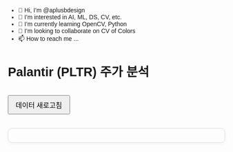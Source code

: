 - 👋 Hi, I’m @aplusbdesign
- 👀 I’m interested in AI, ML, DS, CV, etc.
- 🌱 I’m currently learning OpenCV, Python
- 💞️ I’m looking to collaborate on CV of Colors
- 📫 How to reach me ...

<!---
aplusbdesign/aplusbdesign is a ✨ special ✨ repository because its `README.md` (this file) appears on your GitHub profile.
You can click the Preview link to take a look at your changes.
--->
<!DOCTYPE html><html lang="ko">
<head>
  <meta charset="UTF-8" />
  <meta name="viewport" content="width=device-width, initial-scale=1.0" />
  <title>Palantir (PLTR) 주가 분석</title>
  <script src="https://cdn.jsdelivr.net/npm/chart.js"></script>
  <style>
    body {
      font-family: sans-serif;
      padding: 2rem;
    }
    h1 {
      font-size: 1.8rem;
      font-weight: bold;
    }
    .card {
      border: 1px solid #ddd;
      border-radius: 10px;
      padding: 1rem;
      margin-top: 2rem;
      box-shadow: 0 2px 8px rgba(0,0,0,0.05);
    }
    button {
      padding: 0.5rem 1rem;
      font-size: 1rem;
      margin-top: 1rem;
    }
    .result {
      margin-top: 1rem;
      font-weight: 500;
      font-size: 1.1rem;
    }
  </style>
</head>
<body>
  <h1>Palantir (PLTR) 주가 분석</h1>
  <button onclick="fetchData()">데이터 새로고침</button>
  <p id="analysis" class="result"></p>
  <div class="card">
    <canvas id="stockChart"></canvas>
  </div>  <script>
    async function fetchData() {
      try {
        const response = await fetch("https://api.example.com/palantir/historical"); // 실제 API로 교체 필요
        const data = await response.json();
        renderChart(data);
        analyzeData(data);
      } catch (error) {
        document.getElementById("analysis").textContent = "데이터 불러오기 실패";
        console.error("Error fetching stock data:", error);
      }
    }

    function renderChart(data) {
      const ctx = document.getElementById("stockChart").getContext("2d");
      const chartData = {
        labels: data.map(d => d.date),
        datasets: [
          {
            label: "PLTR 종가",
            data: data.map(d => d.close),
            borderColor: "blue",
            borderWidth: 2,
            fill: false
          }
        ]
      };

      new Chart(ctx, {
        type: "line",
        data: chartData,
        options: {
          scales: {
            x: {
              display: true,
              title: {
                display: true,
                text: "날짜"
              }
            },
            y: {
              display: true,
              title: {
                display: true,
                text: "종가 ($)"
              }
            }
          }
        }
      });
    }

    function analyzeData(data) {
      const prices = data.map(d => d.close);
      const currentPrice = prices[prices.length - 1];
      const high52 = Math.max(...prices.slice(-252));
      const low52 = Math.min(...prices.slice(-252));

      let recommendation = "";
      if (currentPrice < low52 * 1.1) {
        recommendation = "매수 유망 구간입니다.";
      } else if (currentPrice > high52 * 0.9) {
        recommendation = "매도 유망 구간입니다.";
      } else {
        recommendation = "관망이 필요한 시점입니다.";
      }

      document.getElementById("analysis").textContent =
        `현재가: $${currentPrice.toFixed(2)} | 52주 최저: $${low52} | 52주 최고: $${high52} → ${recommendation}`;
    }

    window.onload = fetchData;
  </script></body>
</html>
